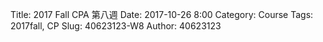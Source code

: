 Title: 2017 Fall CPA 第八週
Date: 2017-10-26 8:00
Category: Course
Tags: 2017fall, CP
Slug: 40623123-W8
Author: 40623123


<!-- PELICAN_END_SUMMARY -->

